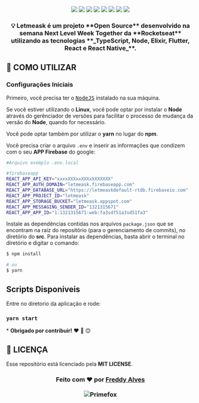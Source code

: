 <div align="center">

<img src="https://img.shields.io/static/v1?label=LetMeAsk&message=App&color=blueviolet&style=for-the-badge&logo=quip" />
<img src="https://img.shields.io/static/v1?label=ReactJS&message=Web&color=blue&style=for-the-badge&logo=react" />
<img src="https://img.shields.io/static/v1?label=Reactnative&message=Mobile&color=blue&style=for-the-badge&logo=react" />
<img src="https://img.shields.io/static/v1?label=NodeJS&message=Backend&color=success&style=for-the-badge&logo=node.js" />
<img src="https://img.shields.io/static/v1?label=Firebase&message=Api&color=orange&style=for-the-badge&logo=firebase" />
<img src="https://img.shields.io/static/v1?label=TypeScript&message=</>&color=blue&style=for-the-badge&logo=TypeScript" />
<img src="https://img.shields.io/static/v1?label=Elixir&message=Backend&color=blue&style=for-the-badge&logo=elixir" />
<img src="https://img.shields.io/static/v1?label=Flutter&message=Mobile&color=blue&style=for-the-badge&logo=flutter" />

</div>

<h3 align="center">
💡 Letmeask é um projeto **Open Source** desenvolvido na semana Next Level Week Together da **Rocketseat** utilizando as tecnologias **_TypeScript, Node, Elixir, Flutter, React e React Native_**.
</h3>

## **:wine_glass: COMO UTILIZAR**

### Configurações Iniciais

Primeiro, você precisa ter o <kbd>[NodeJS](https://nodejs.org/en/download/)</kbd> instalado na sua máquina.

Se você estiver utilizando o **Linux**, você pode optar por instalar o **Node** através do gerênciador de versões para facilitar o processo de mudança da versão do **Node**, quando for necessário.

Você pode optar também por utilizar o **yarn** no lugar do **npm**.

Você precisa criar o arquivo `.env` e inserir as informações que condizem com o seu **APP Firebase** do google:

```sh
#Arquivo exemplo .env.local

#firebaseapp
REACT_APP_API_KEY="xxxxXXXxxXXXxXXXXXXX"
REACT_APP_AUTH_DOMAIN="letmeask.firebaseapp.com"
REACT_APP_DATABASE_URL="https://letmeaskdefault-rtdb.firebaseio.com"
REACT_APP_PROJECT_ID="letmeask"
REACT_APP_STORAGE_BUCKET="letmeask.appspot.com"
REACT_APP_MESSAGING_SENDER_ID="1321315671"
REACT_APP_APP_ID="1:1321315671:web:fa3sdf51a3sd51fa3"
```

Instale as dependências contidas nos arquivos `package.json` que se encontram na raíz do repositório (para o gerenciamento de commits), no diretório do **src**. Para instalar as dependências, basta abrir o terminal no diretório e digitar o comando:

```sh
$ npm install

# ou
$ yarn
```

## Scripts Disponiveis

Entre no diretorio da aplicação e rode:

### `yarn start`

\* **Obrigado por contribuir!** ❤️ :facepunch: :blush:

## **:page_with_curl: LICENÇA**

Esse repositório está licenciado pela **MIT LICENSE**.

<h3 align="center">
Feito com ❤️ por <a href="https://www.linkedin.com/in/freddy-alves/">Freddy Alves</a>
<br><br>
  <img alt="Primefox" src="https://img.shields.io/badge/made%20by-Primefox-yellow">
</a>
</h3>
